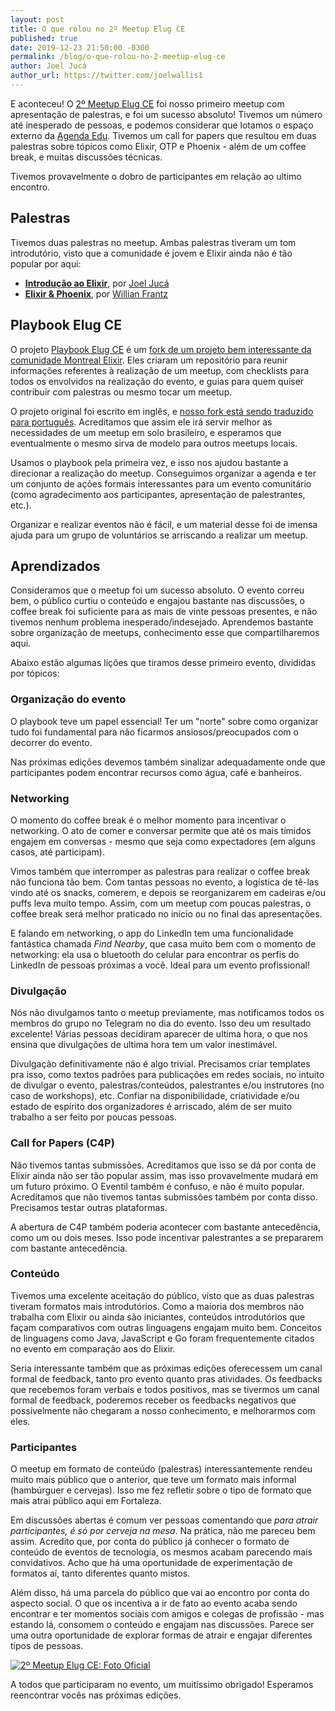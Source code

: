 ```yaml
---
layout: post
title: O que rolou no 2º Meetup Elug CE
published: true
date: 2019-12-23 21:50:00 -0300
permalink: /blog/o-que-rolou-no-2-meetup-elug-ce
author: Joel Jucá
author_url: https://twitter.com/joelwallis1
---
```


E aconteceu! O [2º Meetup Elug CE](https://eventil.com/events/elug-ce-meetup-2) foi nosso primeiro meetup com apresentação de palestras, e foi um sucesso absoluto! Tivemos um número até inesperado de pessoas, e podemos considerar que lotamos o espaço externo da [Agenda Edu](https://agendaedu.com). Tivemos um call for papers que resultou em duas palestras sobre tópicos como Elixir, OTP e Phoenix - além de um coffee break, e muitas discussões técnicas.

Tivemos provavelmente o dobro de participantes em relação ao ultimo encontro.

<!--
O [primeiro meetup](https://eventil.com/events/elug-ce-meetup-1) aconteceu na [hamburgueria MacLarens](https://goo.gl/maps/bNjXRH8d6vceA1QFA), em junho desse ano, com um formato mais informal, onde os membros presentes discutiram tópicos referentes à fundação do grupo.
-->

## Palestras

Tivemos duas palestras no meetup. Ambas palestras tiveram um tom introdutório, visto que a comunidade é jovem e Elixir ainda não é tão popular por aqui:

- **[Introdução ao Elixir](https://speakerdeck.com/joelwallis/introducao-ao-elixir)**, por [Joel Jucá](https://twitter.com/joelwallis1)
- **[Elixir & Phoenix](https://slides.com/luigiwillian/elixir-phoenix)**, por [Willian Frantz](https://twitter.com/frantz_willian)

## Playbook Elug CE

O projeto [Playbook Elug CE](https://github.com/elug-ce/playbook) é um [fork de um projeto bem interessante da comunidade Montreal Elixir](https://github.com/montrealelixir/playbook). Eles criaram um repositório para reunir informações referentes à realização de um meetup, com checklists para todos os envolvidos na realização do evento, e guias para quem quiser contribuir com palestras ou mesmo tocar um meetup.

O projeto original foi escrito em inglês, e [nosso fork está sendo traduzido para português](https://github.com/elug-ce/playbook/issues/3). Acreditamos que assim ele irá servir melhor as necessidades de um meetup em solo brasileiro, e esperamos que eventualmente o mesmo sirva de modelo para outros meetups locais.

Usamos o playbook pela primeira vez, e isso nos ajudou bastante a direcionar a realização do meetup. Conseguimos organizar a agenda e ter um conjunto de ações formais interessantes para um evento comunitário (como agradecimento aos participantes, apresentação de palestrantes, etc.).

Organizar e realizar eventos não é fácil, e um material desse foi de imensa ajuda para um grupo de voluntários se arriscando a realizar um meetup.

## Aprendizados

Consideramos que o meetup foi um sucesso absoluto. O evento correu bem, o público curtiu o conteúdo e engajou bastante nas discussões, o coffee break foi suficiente para as mais de vinte pessoas presentes, e não tivemos nenhum problema inesperado/indesejado. Aprendemos bastante sobre organização de meetups, conhecimento esse que compartilharemos aqui.

Abaixo estão algumas lições que tiramos desse primeiro evento, divididas por tópicos:

### Organização do evento

O playbook teve um papel essencial! Ter um "norte" sobre como organizar tudo foi fundamental para não ficarmos ansiosos/preocupados com o decorrer do evento.

Nas próximas edições devemos também sinalizar adequadamente onde que participantes podem encontrar recursos como água, café e banheiros.

### Networking

O momento do coffee break é o melhor momento para incentivar o networking. O ato de comer e conversar permite que até os mais tímidos engajem em conversas - mesmo que seja como expectadores (em alguns casos, até participam).

Vimos também que interromper as palestras para realizar o coffee break não funciona tão bem. Com tantas pessoas no evento, a logística de tê-las vindo até os snacks, comerem, e depois se reorganizarem em cadeiras e/ou puffs leva muito tempo. Assim, com um meetup com poucas palestras, o coffee break será melhor praticado no início ou no final das apresentações.

E falando em networking, o app do LinkedIn tem uma funcionalidade fantástica chamada _Find Nearby_, que casa muito bem com o momento de networking: ela usa o bluetooth do celular para encontrar os perfis do LinkedIn de pessoas próximas a você. Ideal para um evento profissional!

### Divulgação

Nós não divulgamos tanto o meetup previamente, mas notificamos todos os membros do grupo no Telegram no dia do evento. Isso deu um resultado excelente! Várias pessoas decidiram aparecer de ultima hora, o que nos ensina que divulgações de ultima hora tem um valor inestimável.

Divulgação definitivamente não é algo trivial. Precisamos criar templates pra isso, como textos padrões para publicações em redes sociais, no intuito de divulgar o evento, palestras/conteúdos, palestrantes e/ou instrutores (no caso de workshops), etc. Confiar na disponibilidade, criatividade e/ou estado de espírito dos organizadores é arriscado, além de ser muito trabalho a ser feito por poucas pessoas.

### Call for Papers (C4P)

Não tivemos tantas submissões. Acreditamos que isso se dá por conta de Elixir ainda não ser tão popular assim, mas isso provavelmente mudará em um futuro próximo. O Eventil também é confuso, e não é muito popular. Acreditamos que não tivemos tantas submissões também por conta disso. Precisamos testar outras plataformas.

A abertura de C4P também poderia acontecer com bastante antecedência, como um ou dois meses. Isso pode incentivar palestrantes a se prepararem com bastante antecedência.

### Conteúdo

Tivemos uma excelente aceitação do público, visto que as duas palestras tiveram formatos mais introdutórios. Como a maioria dos membros não trabalha com Elixir ou ainda são iniciantes, conteúdos introdutórios que façam comparativos com outras linguagens engajam muito bem. Conceitos de linguagens como Java, JavaScript e Go foram frequentemente citados no evento em comparação aos do Elixir.

Seria interessante também que as próximas edições oferecessem um canal formal de feedback, tanto pro evento quanto pras atividades. Os feedbacks que recebemos foram verbais e todos positivos, mas se tivermos um canal formal de feedback, poderemos receber os feedbacks negativos que possivelmente não chegaram a nosso conhecimento, e melhorarmos com eles.

### Participantes

O meetup em formato de conteúdo (palestras) interessantemente rendeu muito mais público que o anterior, que teve um formato mais informal (hambúrguer e cervejas). Isso me fez refletir sobre o tipo de formato que mais atrai público aqui em Fortaleza.

Em discussões abertas é comum ver pessoas comentando que _para atrair participantes, é só por cerveja na mesa_. Na prática, não me pareceu bem assim. Acredito que, por conta do público já conhecer o formato de conteúdo de eventos de tecnologia, os mesmos acabam parecendo mais convidativos. Acho que há uma oportunidade de experimentação de formatos aí, tanto diferentes quanto mistos.

Além disso, há uma parcela do público que vai ao encontro por conta do aspecto social. O que os incentiva a ir de fato ao evento acaba sendo encontrar e ter momentos sociais com amigos e colegas de profissão - mas estando lá, consomem o conteúdo e engajam nas discussões. Parece ser uma outra oportunidade de explorar formas de atrair e engajar diferentes tipos de pessoas.

[![2º Meetup Elug CE: Foto Oficial](/media/2019-11-08_2-meetup-elug-ce-foto-oficial.jpg)](/media/2019-11-08_2-meetup-elug-ce-foto-oficial.jpg)

A todos que participaram no evento, um muitíssimo obrigado! Esperamos reencontrar vocês nas próximas edições.
